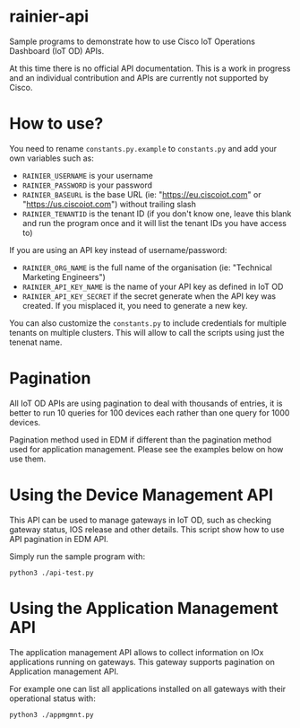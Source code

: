 # rainier-api
Sample programs to demonstrate how to use Cisco IoT Operations Dashboard (IoT OD) APIs. 

At this time there is no official API documentation.
This is a work in progress and an individual contribution and APIs are
currently not supported by Cisco. 

# How to use? 

You need to rename `constants.py.example` to `constants.py` and add your own variables such as:
* `RAINIER_USERNAME` is your username
* `RAINIER_PASSWORD` is your password
* `RAINIER_BASEURL` is the base URL (ie: "https://eu.ciscoiot.com" or "https://us.ciscoiot.com") without trailing slash
* `RAINIER_TENANTID` is the tenant ID (if you don't know one, leave this blank and run the program once and it will list the tenant IDs you have access to)

If you are using an API key instead of username/password:
* `RAINIER_ORG_NAME` is the full name of the organisation (ie: "Technical Marketing Engineers")
* `RAINIER_API_KEY_NAME` is the name of your API key as defined in IoT OD
* `RAINIER_API_KEY_SECRET` if the secret generate when the API key was created. If you misplaced it, you need to generate a new key.

You can also customize the `constants.py` to include credentials for
multiple tenants on multiple clusters. This will allow to call the scripts
using just the tenenat name.

# Pagination

All IoT OD APIs are using pagination to deal with thousands of entries, it
is better to run 10 queries for 100 devices each rather than one query for
1000 devices. 

Pagination method used in EDM if different than the pagination method used
for application management. Please see the examples below on how use them.

# Using the Device Management API

This API can be used to manage gateways in IoT OD, such as checking gateway
status, IOS release and other details. This script show how to use
API pagination in EDM API.

Simply run the sample program with:

`python3 ./api-test.py`

# Using the Application Management API

The application management API allows to collect information on IOx
applications running on gateways. This gateway supports pagination on
Application management API.

For example one can list all applications installed on all gateways with
their operational status with:

`python3 ./appmgmnt.py`
